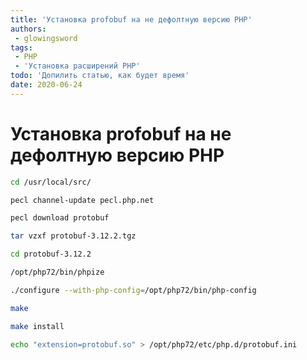 ```yaml
---
title: 'Установка profobuf на не дефолтную версию PHP'
authors: 
 - glowingsword
tags:
 - PHP
 - 'Установка расширений PHP'
todo: 'Допилить статью, как будет время'
date: 2020-06-24
---
```

# Установка profobuf на не дефолтную версию PHP

```bash
cd /usr/local/src/
```
```bash
pecl channel-update pecl.php.net
```
```bash
pecl download protobuf
```
```bash
tar vzxf protobuf-3.12.2.tgz
```
```bash
cd protobuf-3.12.2
```
```bash
/opt/php72/bin/phpize
```
```bash
./configure --with-php-config=/opt/php72/bin/php-config
```
```bash
make
```
```bash
make install
```
```bash
echo "extension=protobuf.so" > /opt/php72/etc/php.d/protobuf.ini
```